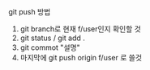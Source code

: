 git push 방법

1. git branch로 현재 f/user인지 확인할 것
2. git status / git add .
3. git commot "설명"
4. 마지막에 git push origin f/user 로 쓸것
